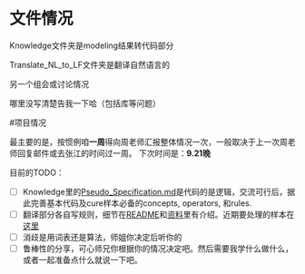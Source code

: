 # 文件情况
Knowledge文件夹是modeling结果转代码部分

Translate_NL_to_LF文件夹是翻译自然语言的

另一个组会或讨论情况

哪里没写清楚告我一下哈（包括库等问题）

#项目情况

最主要的是，按惯例咱**一周**得向周老师汇报整体情况一次，一般取决于上一次周老师回复邮件或去张江的时间过一周。
下次时间是：**9.21晚**

目前的TODO：
- [ ] Knowledge里的[Pseudo_Specification.md](https://github.com/msg-bq/Fake-news/blob/main/Knowledge/Pseudo_Specification.md)是代码的是逻辑，交流可行后，据此完善基本代码及cure样本必备的concepts, operators, 和rules.
- [ ] 翻译部分各自写规则，细节在[README](https://github.com/msg-bq/Fake-news/blob/main/Translate_NL_to_LF/README.md)和[资料](https://github.com/msg-bq/Fake-news/blob/main/Translate_NL_to_LF/%E8%B5%84%E6%96%99.md)里有介绍。近期要处理的样本在[这里](https://github.com/msg-bq/Fake-news/tree/main/Translate_NL_to_LF/cure%E6%A0%B7%E6%9C%AC)
- [ ] 消歧是用词表还是算法，师姐你决定后听你的
- [ ] 鲁棒性的分享，可心师兄你根据你的情况决定吧。然后需要我学什么做什么，或者一起准备点什么就说一下吧。

